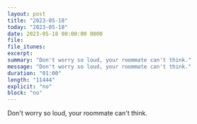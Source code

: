 ```yaml
---
layout: post
title: "2023-05-18"
today: "2023-05-18"
date: 2023-05-18 00:00:00 0000
file:
file_itunes:
excerpt:
summary: "Don't worry so loud, your roommate can't think."
message: "Don't worry so loud, your roommate can't think."
duration: "01:00"
length: "11444"
explicit: "no"
block: "no"
---
```

Don't worry so loud, your roommate can't think.

